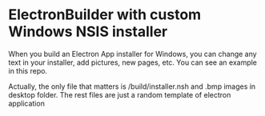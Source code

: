 # ElectronBuilder with custom Windows NSIS installer

When you build an Electron App installer for Windows, you can change any text in your installer, add pictures, new pages, etc. You can see an example in this repo.

Actually, the only file that matters is /build/installer.nsh and .bmp images in desktop folder. The rest files are just a random template of electron application